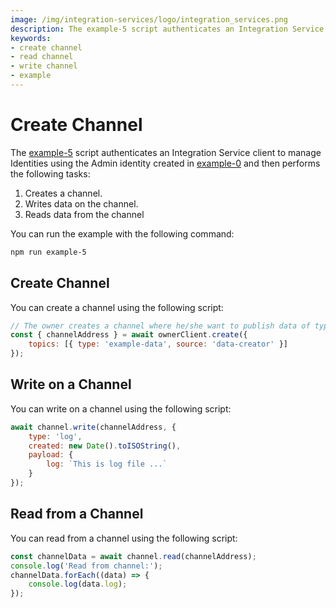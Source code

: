 ```yaml
---
image: /img/integration-services/logo/integration_services.png
description: The example-5 script authenticates an Integration Service client to manage Identities using the Admin identity created in example-0 and then creates a channel, writes data on the channel, reads data from the channel.
keywords:
- create channel
- read channel
- write channel
- example
---
```

# Create Channel

The [example-5](https://github.com/iotaledger/integration-services/blob/develop/clients/node/examples/5-CreateChannel.ts)
script authenticates an Integration Service client to manage Identities using the Admin identity created in [example-0](how-to-run-examples) and then performs the following tasks:

1. Creates a channel.
2. Writes data on the channel.
3. Reads data from the channel

You can run the example with the following command:

```bash
npm run example-5
```

## Create Channel

You can create a channel using the following script:

```js
// The owner creates a channel where he/she want to publish data of type 'example-data'.
const { channelAddress } = await ownerClient.create({
    topics: [{ type: 'example-data', source: 'data-creator' }]
});
```

## Write on a Channel

You can write on a channel using the following script:

```js
await channel.write(channelAddress, {
    type: 'log',
    created: new Date().toISOString(),
    payload: {
        log: `This is log file ...`
    }
});
```

## Read from a Channel

You can read from a channel using the following script:

```js
const channelData = await channel.read(channelAddress);
console.log('Read from channel:');
channelData.forEach((data) => {
    console.log(data.log);
});
```
